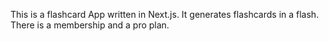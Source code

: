 This is a flashcard App written in Next.js. It generates flashcards in a flash. There is a membership and a pro plan.
